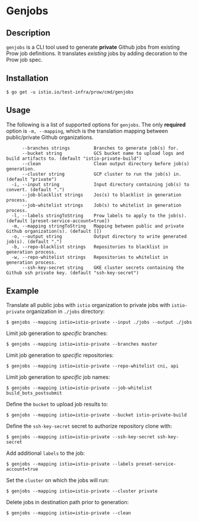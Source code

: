 # Genjobs

## Description

`genjobs` is a CLI tool used to generate **private** Github jobs from existing Prow job definitions. It translates *existing* jobs by adding decoration to the Prow job spec.

## Installation

```console
$ go get -u istio.io/test-infra/prow/cmd/genjobs
```

## Usage

The following is a list of supported options for `genjobs`. The only **required** option is `-m, --mapping`, which is the translation mapping between public/private Github organizations.

```shell
      --branches strings         Branches to generate job(s) for.
      --bucket string            GCS bucket name to upload logs and build artifacts to. (default "istio-private-build")
      --clean                    Clean output directory before job(s) generation.
      --cluster string           GCP cluster to run the job(s) in. (default "private")
  -i, --input string             Input directory containing job(s) to convert. (default ".")
      --job-blacklist strings    Jos(s) to blacklist in generation process.
      --job-whitelist strings    Job(s) to whitelist in generation process.
  -l, --labels stringToString    Prow labels to apply to the job(s). (default [preset-service-account=true])
  -m, --mapping stringToString   Mapping between public and private Github organization(s). (default [])
  -o, --output string            Output directory to write generated job(s). (default ".")
  -b, --repo-blacklist strings   Repositories to blacklist in generation process.
  -w, --repo-whitelist strings   Repositories to whitelist in generation process.
      --ssh-key-secret string    GKE cluster secrets containing the Github ssh private key. (default "ssh-key-secret")
```

## Example

Translate all public jobs with `istio` organization to private jobs with `istio-private` organization in `./jobs` directory:

```console
$ genjobs --mapping istio=istio-private --input ./jobs --output ./jobs
```

Limit job generation to *specific* branches:

```console
$ genjobs --mapping istio=istio-private --branches master
```

Limit job generation to *specific* repositories:

```console
$ genjobs --mapping istio=istio-private --repo-whitelist cni, api
```

Limit job generation to *specific* job names:

```console
$ genjobs --mapping istio=istio-private --job-whitelist build_bots_postsubmit
```

Define the `bucket` to upload job results to:

```console
$ genjobs --mapping istio=istio-private --bucket istio-private-build
```

Define the `ssh-key-secret` secret to authorize repository clone with:

```console
$ genjobs --mapping istio=istio-private --ssh-key-secret ssh-key-secret
```

Add additional `labels` to the job:

```console
$ genjobs --mapping istio=istio-private --labels preset-service-account=true
```

Set the `cluster` on which the jobs will run:

```console
$ genjobs --mapping istio=istio-private --cluster private
```

Delete jobs in destination path prior to generation:

```console
$ genjobs --mapping istio=istio-private --clean
```
